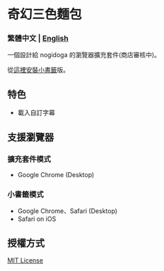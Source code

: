 # 奇幻三色麵包

### 繁體中文 | [English](./docs/en/README.md)

一個設計給 nogidoga 的瀏覽器擴充套件(商店審核中)。

從[這裡安裝小書籤](https://tricolor-bread.shouko.tw/)版。

## 特色
- 載入自訂字幕

## 支援瀏覽器

### 擴充套件模式
- Google Chrome (Desktop)

### 小書籤模式
- Google Chrome、Safari (Desktop)
- Safari on iOS

## 授權方式

[MIT License](./LICENSE)